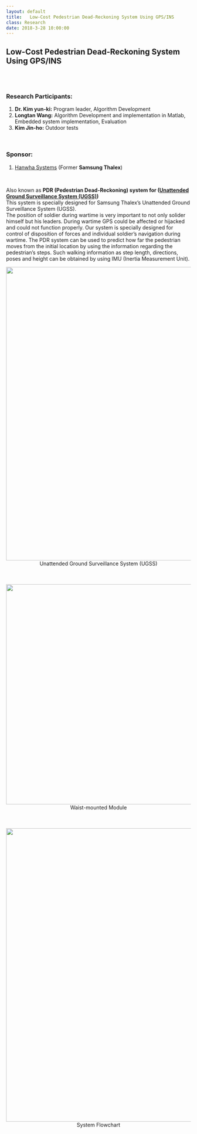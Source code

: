 ```yaml
---
layout: default
title:   Low-Cost Pedestrian Dead-Reckoning System Using GPS/INS 
class: Research
date: 2018-3-28 10:00:00
---
```


## Low-Cost Pedestrian Dead-Reckoning System Using GPS/INS


<br><br>
### Research Participants:
1. **Dr. Kim yun-ki:** Program leader, Algorithm Development
2. **Longtan Wang:** Algorithm Development and implementation in Matlab, Embedded system implementation, Evaluation 
3. **Kim Jin-ho:** Outdoor tests    
<br>

### Sponsor:
1. [Hanwha Systems](https://www.hanwhasystems.com) (Former **Samsung Thalex**)    
<br>    

Also known as **PDR (Pedestrian Dead-Reckoning) system for ([Unattended Ground Surveillance System (UGSS)](https://www.hanwhasystems.com/eng/business/business.do?page=12))**    
This system is specially designed for Samsung Thalex’s Unattended Ground Surveillance System (UGSS).<br>
The position of soldier during wartime is very important to not only solider himself but his leaders. During wartime GPS could be affected or hijacked and could not function properly. Our system is specially designed for control of disposition of forces and individual soldier’s navigation during wartime. 
The PDR system can be used to predict how far the pedestrian moves from the initial location by using the information regarding the pedestrian’s steps. Such walking information as step length, directions, poses and height can be obtained by using IMU (Inertia Measurement Unit). 

<center> <img src="{{site.baseurl}}/assets/post_images/3a.jpg" width="800px">  <br>   
Unattended Ground Surveillance System (UGSS) <br><br><br>

<img src="{{site.baseurl}}/assets/post_images/3b.jpg" width="600px">  <br>
Waist-mounted Module<br><br><br>

<img src="{{site.baseurl}}/assets/post_images/3c.jpg" width="800px">  <br>
System Flowchart<br>
</center>


<br>

